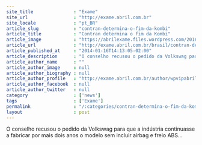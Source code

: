 ```yaml
---
site_title               : "Exame"
site_url                 : "http://exame.abril.com.br"
site_locale              : "pt_BR"
article_slug             : "contran-determina-o-fim-da-kombi"
article_title            : "Contran determina o fim da Kombi"
article_image            : "https://abrilexame.files.wordpress.com/2016/09/size_960_16_9_k8.jpg?quality=70&strip=all&w=960"
article_url              : "http://exame.abril.com.br/brasil/contran-determina-o-fim-da-kombi/"
article_published_at     : "2014-01-16T14:13:05-02:00"
article_description      : "O conselho recusou o pedido da Volkswag para que a indústria continuasse a fabricar por mais dois anos o modelo sem incluir airbag e freio ABS..."
article_author_name      : ""
article_author_image     : null
article_author_biography : null
article_author_profile   : "http://exame.abril.com.br/author/wpvipabril/"
article_author_facebook  : null
article_author_twitter   : null
category                 : ['news']
tags                     : ['Exame']
permalink                : "/:categories/contran-determina-o-fim-da-kombi/"
layout                   : post
---
```


O conselho recusou o pedido da Volkswag para que a indústria continuasse a fabricar por mais dois anos o modelo sem incluir airbag e freio ABS...
